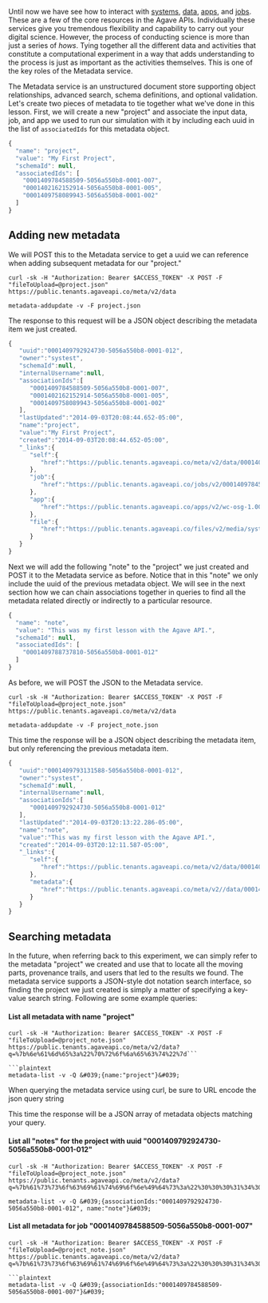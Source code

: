 Until now we have see how to interact with <a href="http://agaveapi.co/documentation/beginners-guides/system-discovery/" title="System Discovery">systems</a>, <a href="http://agaveapi.co/documentation/beginners-guides/managing-data/" title="Managing Data">data</a>, <a href="http://agaveapi.co/documentation/beginners-guides/app-discovery/" title="App Discovery">apps</a>, and <a href="http://agaveapi.co/documentation/beginners-guides/running-a-simulation/" title="Running a Simulation">jobs</a>. These are a few of the core resources in the Agave APIs. Individually these services give you tremendous flexibility and capability to carry out your digital science. However, the process of conducting science is more than just a series of <em>hows</em>. Tying together all the different data and activities that constitute a computational experiment in a way that adds understanding to the process is just as important as the activities themselves. This is one of the key roles of the Metadata service.

The Metadata service is an unstructured document store supporting object relationships, advanced search, schema definitions, and optional validation. Let's create two pieces of metadata to tie together what we've done in this lesson. First, we will create a new "project" and associate the input data, job, and app we used to run our simulation with it by including each uuid in the list of `associatedIds` for this metadata object.

```javascript
{
  "name": "project",
  "value": "My First Project",
  "schemaId": null,
  "associatedIds": [
    "0001409784588509-5056a550b8-0001-007",
    "0001402162152914-5056a550b8-0001-005",
    "0001409758089943-5056a550b8-0001-002"
  ]
}
```

## Adding new metadata  

We will POST this to the Metadata service to get a uuid we can reference when adding subsequent metadata for our "project."

```shell
curl -sk -H "Authorization: Bearer $ACCESS_TOKEN" -X POST -F "fileToUpload=@project.json" https://public.tenants.agaveapi.co/meta/v2/data
```

```plaintext
metadata-addupdate -v -F project.json
```

The response to this request will be a JSON object describing the metadata item we just created.

```javascript
{  
   "uuid":"0001409792924730-5056a550b8-0001-012",
   "owner":"systest",
   "schemaId":null,
   "internalUsername":null,
   "associationIds":[  
      "0001409784588509-5056a550b8-0001-007",
      "0001402162152914-5056a550b8-0001-005",
      "0001409758089943-5056a550b8-0001-002"
   ],
   "lastUpdated":"2014-09-03T20:08:44.652-05:00",
   "name":"project",
   "value":"My First Project",
   "created":"2014-09-03T20:08:44.652-05:00",
   "_links":{  
      "self":{  
         "href":"https://public.tenants.agaveapi.co/meta/v2/data/0001409792924730-5056a550b8-0001-012"
      },
      "job":{  
         "href":"https://public.tenants.agaveapi.co/jobs/v2/0001409784588509-5056a550b8-0001-007"
      },
      "app":{  
         "href":"https://public.tenants.agaveapi.co/apps/v2/wc-osg-1.00u1"
      },
      "file":{  
         "href":"https://public.tenants.agaveapi.co/files/v2/media/system/data.agaveapi.co/systest/picksumipsum.txt"
      }
   }
}
```

Next we will add the following "note" to the "project" we just created and POST it to the Metadata service as before. Notice that in this "note" we only include the uuid of the previous metadata object. We will see in the next section how we can chain associations together in queries to find all the metadata related directly or indirectly to a particular resource.

```javascript
{
  "name": "note",
  "value": "This was my first lesson with the Agave API.",
  "schemaId": null,
  "associatedIds": [
    "0001409788737810-5056a550b8-0001-012"
  ]
}
```

As before, we will POST the JSON to the Metadata service.

```shell
curl -sk -H "Authorization: Bearer $ACCESS_TOKEN" -X POST -F "fileToUpload=@project_note.json" https://public.tenants.agaveapi.co/meta/v2/data
```

```plaintext
metadata-addupdate -v -F project_note.json
```


This time the response will be a JSON object describing the metadata item, but only referencing the previous metadata item.

```javascript
{  
   "uuid":"0001409793131588-5056a550b8-0001-012",
   "owner":"systest",
   "schemaId":null,
   "internalUsername":null,
   "associationIds":[  
      "0001409792924730-5056a550b8-0001-012"
   ],
   "lastUpdated":"2014-09-03T20:13:22.286-05:00",
   "name":"note",
   "value":"This was my first lesson with the Agave API.",
   "created":"2014-09-03T20:12:11.587-05:00",
   "_links":{  
      "self":{  
         "href":"https://public.tenants.agaveapi.co/meta/v2/data/0001409793131588-5056a550b8-0001-012"
      },
      "metadata":{  
         "href":"https://public.tenants.agaveapi.co/meta/v2//data/0001409792924730-5056a550b8-0001-012"
      }
   }
}
```

## Searching metadata  

In the future, when referring back to this experiment, we can simply refer to the metadata "project" we created and use that to locate all the moving parts, provenance trails, and users that led to the results we found. The metadata service supports a JSON-style dot notation search interface, so finding the project we just created is simply a matter of specifying a key-value search string. Following are some example queries:

#### List all metadata with name "project"  

```shell
curl -sk -H "Authorization: Bearer $ACCESS_TOKEN" -X POST -F "fileToUpload=@project_note.json" https://public.tenants.agaveapi.co/meta/v2/data?q=%7b%6e%61%6d%65%3a%22%70%72%6f%6a%65%63%74%22%7d```

```plaintext
metadata-list -v -Q &#039;{name:"project"}&#039;
```


<aside class="notice">When querying the metadata service using curl, be sure to URL encode the json query string</aside>

This time the response will be a JSON array of metadata objects matching your query.

#### List all "notes" for the project with uuid "0001409792924730-5056a550b8-0001-012"  

```shell
curl -sk -H "Authorization: Bearer $ACCESS_TOKEN" -X POST -F "fileToUpload=@project_note.json" https://public.tenants.agaveapi.co/meta/v2/data?q=%7b%61%73%73%6f%63%69%61%74%69%6f%6e%49%64%73%3a%22%30%30%30%31%34%30%39%37%39%32%39%32%34%37%33%30%2d%35%30%35%36%61%35%35%30%62%38%2d%30%30%30%31%2d%30%31%32%22%2c%20%6e%61%6d%65%3a%22%6e%6f%74%65%22%7d
```

```plaintext
metadata-list -v -Q &#039;{associationIds:"0001409792924730-5056a550b8-0001-012", name:"note"}&#039;
```


#### List all metadata for job "0001409784588509-5056a550b8-0001-007"  

```shell
curl -sk -H "Authorization: Bearer $ACCESS_TOKEN" -X POST -F "fileToUpload=@project_note.json" https://public.tenants.agaveapi.co/meta/v2/data?q=%7b%61%73%73%6f%63%69%61%74%69%6f%6e%49%64%73%3a%22%30%30%30%31%34%30%39%37%38%34%35%38%38%35%30%39%2d%35%30%35%36%61%35%35%30%62%38%2d%30%30%30%31%2d%30%30%37%22%7d```

```plaintext
metadata-list -v -Q &#039;{associationIds:"0001409784588509-5056a550b8-0001-007"}&#039;
```
